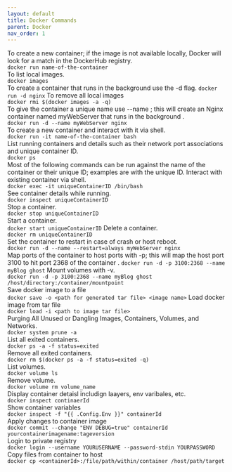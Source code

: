 ```yaml
---
layout: default
title: Docker Commands
parent: Docker
nav_order: 1
---
```

To create a new container; if the image is not available locally, Docker will look for a match in the DockerHub registry.  
`docker run name-of-the-container`   
To list local images.  
`docker images`   
To create a container that runs in the background use the -d flag. 
`docker run -d nginx`
To remove all local images   
```docker rmi $(docker images -a -q)```   
To give the container a unique name use --name ; this will create an Nginx container named myWebServer that runs in the background .   
```docker run -d --name myWebServer nginx```   
To create a new container and interact with it via shell.    
```docker run -it name-of-the-container bash```   
List running containers and details such as their network port associations and unique container ID.    
```docker ps```   
Most of the following commands can be run against the name of the container or their unique ID; examples are with the unique ID.
Interact with existing container via shell.    
```docker exec -it uniqueContainerID /bin/bash```   
See container details while running.   
```docker inspect uniqueContainerID```   
Stop a container.   
```docker stop uniqueContainerID```   
Start a container.   
```docker start uniqueContainerID```
Delete a container.   
```docker rm uniqueContainerID```    
Set the container to restart in case of crash or host reboot.   
```docker run -d --name --restart=always myWebServer nginx```   
Map ports of the container to host ports with -p; this will map the host port 3100 to hit port 2368 of the container .
```docker run -d -p 3100:2368 --name myBlog ghost```
Mount volumes with -v.   
```docker run -d -p 3100:2368 --name myBlog ghost /host/directory:/container/mountpoint```   
Save docker image to a file    
```docker save -o <path for generated tar file> <image name>```
Load docker image from tar file  
```docker load -i <path to image tar file>```   
Purging All Unused or Dangling Images, Containers, Volumes, and Networks.   
```docker system prune -a```   
List all exited containers.   
```docker ps -a -f status=exited```   
Remove all exited containers.    
```docker rm $(docker ps -a -f status=exited -q)```   
List volumes.   
```docker volume ls```   
Remove volume.   
```docker volume rm volume_name```   
Display container detaisl includign laayers, env varibales, etc.   
```docker inspect continaerId```   
Show container variables   
```docker inspect -f "{{ .Config.Env }}" containerId```   
Apply changes to container image   
```docker commit --change "ENV DEBUG=true" containerId  yourcontainerimagename:tageversion```   
Login to private registry   
```docker login --username YOURUSERNAME --password-stdin YOURPASSWORD```
Copy files from container to host   
```docker cp <containerId>:/file/path/within/container /host/path/target```   
